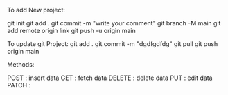 
To add New project:

git init
git add .
git commit -m "write your comment"
git branch -M main
git add remote origin link
git push -u origin main


To update git Project:
git add .
git commit -m "dgdfgdfdg"
git pull 
git push origin main


Methods: 

POST   : insert data
GET     : fetch data
DELETE  : delete data
PUT     : edit data
PATCH   :